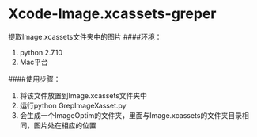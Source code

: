 # Xcode-Image.xcassets-greper
提取Image.xcassets文件夹中的图片
####环境：
1. python 2.7.10
2. Mac平台


####使用步骤：
1. 将该文件放置到Image.xcassets文件夹中
2. 运行python GrepImageXasset.py
3. 会生成一个ImageOptim的文件夹，里面与Image.xcassets的文件夹目录相同，图片处在相应的位置
